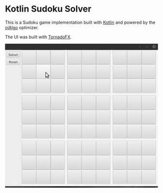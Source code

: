 # Kotlin Sudoku Solver

This is a Sudoku game implementation built with [Kotlin](https://kotlinlang.org/) and powered by the [ojAlgo](https://github.com/optimatika/ojAlgo) optimizer.

The UI was built with [TornadoFX](https://github.com/edvin/tornadofx).

![](demo.gif)